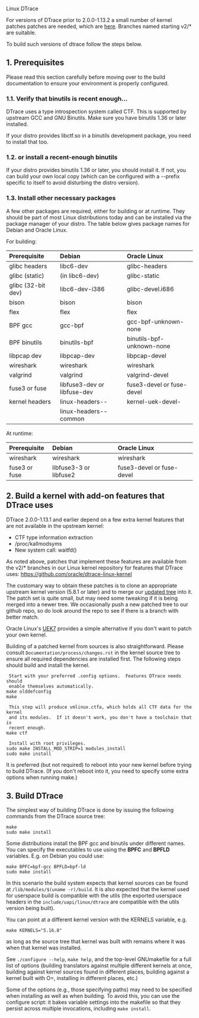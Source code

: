  Linux DTrace

For versions of DTrace prior to 2.0.0-1.13.2 a small number of kernel patches
patches are needed, which are
[here](https://github.com/oracle/dtrace-linux-kernel).  Branches named
starting v2/* are suitable.

To build such versions of dtrace follow the steps below.

## 1. Prerequisites

Please read this section carefully before moving over to the build
documentation to ensure your environment is properly configured.

### 1.1. Verify that binutils is recent enough...

DTrace uses a type introspection system called CTF.  This is supported by
upstream GCC and GNU Binutils.  Make sure you have binutils 1.36 or later
installed.

If your distro provides libctf.so in a binutils development package, you need
to install that too.

### 1.2. or install a recent-enough binutils

If your distro provides binutils 1.36 or later, you should install it.  If not,
you can build your own local copy (which can be configured with a --prefix
specific to itself to avoid disturbing the distro version).

### 1.3. Install other necessary packages

A few other packages are required, either for building or at runtime.  They
should be part of most Linux distributions today and can be installed via the
package manager of your distro.  The table below gives package names for Debian
and Oracle Linux.

For building:

| Prerequisite       | Debian                      | Oracle Linux              |
|:-------------------|:----------------------------|:--------------------------|
| glibc headers      | libc6-dev                   | glibc-headers             |
| glibc (static)     | (in libc6-dev)              | glibc-static              |
| glibc (32-bit dev) | libc6-dev-i386              | glibc-devel.i686          |
| bison              | bison                       | bison                     |
| flex               | flex                        | flex                      |
| BPF gcc            | gcc-bpf                     | gcc-bpf-unknown-none      |
| BPF binutils       | binutils-bpf                | binutils-bpf-unknown-none |
| libpcap dev        | libpcap-dev                 | libpcap-devel             |
| wireshark          | wireshark                   | wireshark                 |
| valgrind           | valgrind                    | valgrind-devel            |
| fuse3 or fuse      | libfuse3-dev or libfuse-dev | fuse3-devel or fuse-devel |
| kernel headers     | linux-headers-<kver>-<arch> | kernel-uek-devel-<kver>   |
|                    | linux-headers-<kver>-common |                           |

At runtime:

| Prerequisite       | Debian                 | Oracle Linux              |
|:-------------------|:-----------------------|:--------------------------|
| wireshark          | wireshark              | wireshark                 |
| fuse3 or fuse      | libfuse3-3 or libfuse2 | fuse3-devel or fuse-devel |

## 2. Build a kernel with add-on features that DTrace uses

DTrace 2.0.0-1.13.1 and earlier depend on a few extra kernel features that are
not available in the upstream kernel:

- CTF type information extraction
- /proc/kallmodsyms
- New system call: waitfd()

As noted above, patches that implement these features are available from the
v2/* branches in our Linux kernel repository for features that DTrace uses:
https://github.com/oracle/dtrace-linux-kernel

The customary way to obtain these patches is to clone an appropriate upstream
kernel version (5.8.1 or later) and to merge our
[updated tree](https://github.com/oracle/dtrace-linux-kernel/tree/v2/5.8.1)
into it.  The patch set is quite small, but may need some tweaking if it is
being merged into a newer tree.  We occasionally push a new patched tree to our
github repo, so do look around the repo to see if there is a branch with better
match.

Oracle Linux's [UEK7](https://github.com/oracle/linux-uek/tree/uek7/ga)
provides a simple alternative if you don't want to patch your own kernel.

Building of a patched kernel from sources is also straightforward.
Please consult `Documentation/process/changes.rst` in the kernel source tree
to ensure all required dependencies are installed first.  The following steps
should build and install the kernel.

```
 Start with your preferred .config options.  Features DTrace needs should
 enable themselves automatically.
make olddefconfig
make

 This step will produce vmlinux.ctfa, which holds all CTF data for the kernel
 and its modules.  If it doesn't work, you don't have a toolchain that is
 recent enough.
make ctf

 Install with root privileges.
sudo make INSTALL_MOD_STRIP=1 modules_install
sudo make install
```

It is preferred (but not required) to reboot into your new kernel before
trying to build DTrace.  (If you don't reboot into it, you need to specify
some extra options when running make.)

## 3. Build DTrace

The simplest way of building DTrace is done by issuing the following commands
from the DTrace source tree:

```
make
sudo make install
```

Some distributions install the BPF gcc and binutils under different names.  You
can specify the executables to use using the **BPFC** and **BPFLD** variables.
E.g. on Debian you could use:

```
make BPFC=bpf-gcc BPFLD=bpf-ld
sudo make install
```

In this scenario the build system expects that kernel sources can be found at
`/lib/modules/$(uname -r)/build`.  It is also expected that the kernel used for
userspace build is compatible with the utils (the exported userspace headers in
the `include/uapi/linux/dtrace` are compatible with the utils version being
built).

You can point at a different kernel version with the KERNELS variable, e.g.
```
make KERNELS="5.16.8"
```
as long as the source tree that kernel was built with remains where it was
when that kernel was installed.

See `./configure --help`, `make help`, and the top-level GNUmakefile for a
full list of options (building translators against multiple different
kernels at once, building against kernel sources found in different places,
building against a kernel built with O=, installing in different places,
etc.)

Some of the options (e.g., those specifying paths) may need to be specified
when installing as well as when building.  To avoid this, you can use the
configure script: it bakes variable settings into the makefile so that they
persist across multiple invocations, including `make install`.
